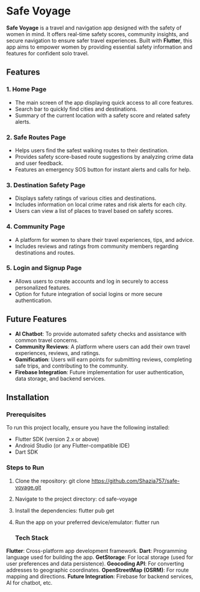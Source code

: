 # Safe Voyage

**Safe Voyage** is a travel and navigation app designed with the safety of women in mind. It offers real-time safety scores, community insights, and secure navigation to ensure safer travel experiences. Built with **Flutter**, this app aims to empower women by providing essential safety information and features for confident solo travel.

## Features

### 1. **Home Page**
   - The main screen of the app displaying quick access to all core features.
   - Search bar to quickly find cities and destinations.
   - Summary of the current location with a safety score and related safety alerts.

### 2. **Safe Routes Page**
   - Helps users find the safest walking routes to their destination.
   - Provides safety score-based route suggestions by analyzing crime data and user feedback.
   - Features an emergency SOS button for instant alerts and calls for help.

### 3. **Destination Safety Page**
   - Displays safety ratings of various cities and destinations.
   - Includes information on local crime rates and risk alerts for each city.
   - Users can view a list of places to travel based on safety scores.

### 4. **Community Page**
   - A platform for women to share their travel experiences, tips, and advice.
   - Includes reviews and ratings from community members regarding destinations and routes.

### 5. **Login and Signup Page**
   - Allows users to create accounts and log in securely to access personalized features.
   - Option for future integration of social logins or more secure authentication.

## Future Features

- **AI Chatbot**: To provide automated safety checks and assistance with common travel concerns.
- **Community Reviews**: A platform where users can add their own travel experiences, reviews, and ratings.
- **Gamification**: Users will earn points for submitting reviews, completing safe trips, and contributing to the community.
- **Firebase Integration**: Future implementation for user authentication, data storage, and backend services.

## Installation

### Prerequisites

To run this project locally, ensure you have the following installed:
- Flutter SDK (version 2.x or above)
- Android Studio (or any Flutter-compatible IDE)
- Dart SDK

### Steps to Run

1. Clone the repository:
   git clone https://github.com/Shazia757/safe-voyage.git

2. Navigate to the project directory:
   cd safe-voyage

3. Install the dependencies:
   flutter pub get

4. Run the app on your preferred device/emulator:
   flutter run

   ### Tech Stack
**Flutter**: Cross-platform app development framework.
**Dart**: Programming language used for building the app.
**GetStorage**: For local storage (used for user preferences and data persistence).
**Geocoding API**: For converting addresses to geographic coordinates.
**OpenStreetMap (OSRM)**: For route mapping and directions.
**Future Integration**: Firebase for backend services, AI for chatbot, etc.